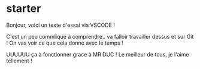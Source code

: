 # starter

Bonjour, voici un texte d'essai via VSCODE ! 

C'est un peu commliqué à comprendre.. va falloir travailler dessus et sur Git !
On vas voir ce que cela donne avec le temps !

UUUUUU ça à fonctionner grace à MR DUC ! Le meilleur de tous, je l'aime tellement ! 

